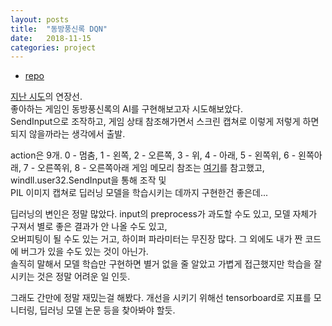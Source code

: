 ```yaml
---
layout: posts
title:  "동방풍신록 DQN"
date:   2018-11-15
categories: project
---
```

- [repo](https://github.com/actumn/touhou10-dqn)  

[지난 시도](https://actumn.github.io/project/dl-bullet-hell/)의 연장선.  
좋아하는 게임인 동방풍신록의 AI를 구현해보고자 시도해보았다.  
SendInput으로 조작하고, 게임 상태 참조해가면서 스크린 캡쳐로 이렇게 저렇게 하면 되지 않을까라는 생각에서 출발.  

action은 9개. 0 - 멈춤, 1 - 왼쪽, 2 - 오른쪽, 3 - 위, 4 - 아래, 5 - 왼쪽위, 6 - 왼쪽아래, 7 - 오른쪽위, 8 - 오른쪽아래 
게임 메모리 참조는 [여기](https://github.com/binvec/TH10_DataReversing)를 참고했고, windll.user32.SendInput을 통해 조작 및   
PIL 이미지 캡쳐로 딥러닝 모델을 학습시키는 데까지 구현한건 좋은데...   

딥러닝의 변인은 정말 많았다. input의 preprocess가 과도할 수도 있고, 모델 자체가 구져서 별로 좋은 결과가 안 나올 수도 있고,  
오버피팅이 될 수도 있는 거고, 하이퍼 파라미터는 무진장 많다.  그 외에도 내가 짠 코드에 버그가 있을 수도 있는 것이 아닌가.  
솔직히 말해서 모델 학습만 구현하면 별거 없을 줄 알았고 가볍게 접근했지만 학습을 잘 시키는 것은 정말 어려운 일 인듯.   

그래도 간만에 정말 재밌는걸 해봤다.
개선을 시키기 위해선 tensorboard로 지표를 모니터링, 딥러닝 모델 논문 등을 찾아봐야 할듯.  
